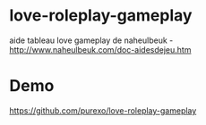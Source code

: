 # love-roleplay-gameplay
aide tableau love gameplay de naheulbeuk - http://www.naheulbeuk.com/doc-aidesdejeu.htm

# Demo
https://github.com/purexo/love-roleplay-gameplay
